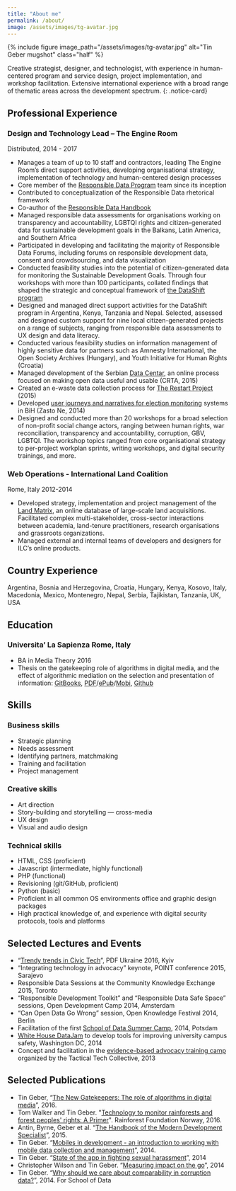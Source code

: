 ```yaml
---
title: "About me"
permalink: /about/
image: /assets/images/tg-avatar.jpg
---
```


{% include figure image_path="/assets/images/tg-avatar.jpg" alt="Tin Geber mugshot" class="half" %}




Creative strategist, designer, and technologist, with experience in human-centered program and service design, project implementation, and workshop facilitation. Extensive international experience with a broad range of thematic areas across the development spectrum.
{: .notice-card}

## Professional Experience

### Design and Technology Lead – The Engine Room

Distributed,	2014 - 2017

- Manages a team of up to 10 staff and contractors, leading The Engine Room’s direct support activities, developing organisational strategy, implementation of technology and human-centered design processes
- Core member of the [Responsible Data Program](https://responsibledata.io/) team since its inception
- Contributed to conceptualization of the Responsible Data rhetorical framework
- Co-author of the [Responsible Data Handbook](https://responsibledata.io/resources/handbook/)
- Managed responsible data assessments for organisations working on transparency and accountability, LGBTQI rights and citizen-generated data for sustainable development goals in the Balkans, Latin America, and Southern Africa
- Participated in developing and facilitating the majority of Responsible Data Forums, including forums on responsible development data, consent and crowdsourcing, and data visualization
- Conducted feasibility studies into the potential of citizen-generated data for monitoring the Sustainable Development Goals. Through four workshops with more than 100 participants, collated findings that shaped the strategic and conceptual framework of [the DataShift program](http://civicus.org/thedatashift/)
- Designed and managed direct support activities for the DataShift program in Argentina, Kenya, Tanzania and Nepal. Selected, assessed and designed custom support for nine local citizen-generated projects on a range of subjects, ranging from responsible data assessments to UX design and data literacy.
- Conducted various feasibility studies on information management of highly sensitive data for partners such as Amnesty International, the Open Society Archives (Hungary), and Youth Initiative for Human Rights (Croatia)
- Managed development of the Serbian [Data Centar](http://datacentar.io/en), an online process focused on making open data useful and usable (CRTA, 2015)
- Created an e-waste data collection process for [The Restart Project](https://therestartproject.org/) (2015)
- Developed [user journeys and narratives for election monitoring](https://github.com/Zastone/electionsBiH/wiki/Storytelling-Team-Bake) systems in BiH (Zasto Ne, 2014)
- Designed and conducted more than 20 workshops for a broad selection of non-profit social change actors, ranging between human rights, war reconciliation, transparency and accountability, corruption, GBV, LGBTQI. The workshop topics ranged from core organisational strategy to per-project workplan sprints, writing workshops, and digital security trainings, and more.

### Web Operations - International Land Coalition

Rome, Italy	2012-2014

- Developed strategy, implementation and project management of the [Land Matrix](http://www.landmatrix.org), an online database of large-scale land acquisitions. Facilitated complex multi-stakeholder, cross-sector interactions between academia, land-tenure practitioners, research organisations and grassroots organizations.
- Managed external and internal teams of developers and designers for ILC’s online products.

## Country Experience

Argentina, Bosnia and Herzegovina, Croatia, Hungary, Kenya, Kosovo, Italy, Macedonia, Mexico, Montenegro, Nepal, Serbia, Tajikistan, Tanzania, UK, USA

## Education

### Universita’ La Sapienza	Rome, Italy

- BA in Media Theory	2016
- Thesis on the gatekeeping role of algorithms in digital media, and the effect of algorithmic mediation on the selection and presentation of information: [GitBooks](https://tingeber.gitbooks.io/the-new-gatekeepers/content/), [PDF](https://www.gitbook.com/download/pdf/book/tingeber/the-new-gatekeepers)/[ePub](https://www.gitbook.com/download/epub/book/tingeber/the-new-gatekeepers)/[Mobi](https://www.gitbook.com/download/mobi/book/tingeber/the-new-gatekeepers), [Github](https://github.com/tingeber/the-new-gatekeepers)

## Skills

### Business skills

- Strategic planning
- Needs assessment
- Identifying partners, matchmaking
- Training and facilitation
- Project management

### Creative skills

- Art direction
- Story-building and storytelling — cross-media
- UX design
- Visual and audio design

### Technical skills

- HTML, CSS (proficient)
- Javascript (intermediate, highly functional)
- PHP (functional)
- Revisioning (git/GitHub, proficient)
- Python (basic)
- Proficient in all common OS environments office and graphic design packages
- High practical knowledge of, and experience with digital security protocols, tools and platforms


## Selected Lectures and Events
- “[Trendy trends in Civic Tech](https://docs.google.com/presentation/d/1pIAm4sRSWcTWAr5DZGXRJwzAouKbCvMn82UmFLx1UTY/edit#slide=id.p)”, PDF Ukraine 2016, Kyiv
- “Integrating technology in advocacy” keynote, POINT conference 2015, Sarajevo
- Responsible Data Sessions at the Community Knowledge Exchange 2015, Toronto
- “Responsible Development Toolkit” and “Responsible Data Safe Space” sessions, Open Development Camp 2014, Amsterdam
- “Can Open Data Go Wrong” session, Open Knowledge Festival 2014, Berlin
- Facilitation of the first [School of Data Summer Camp](http://schoolofdata.org/school-of-data-summer-camp/), 2014, Potsdam
- [White House DataJam](http://www.whitehouse.gov/blog/2014/04/18/protecting-students-sexual-assault-building-tools-keep-students-safe-and-informed-0) to develop tools for improving university campus safety, Washington DC, 2014
- Concept and facilitation in the [evidence-based advocacy training camp](https://camp2013.tacticaltech.org/) organized by the Tactical Tech Collective, 2013

## Selected Publications

- Tin Geber, “[The New Gatekeepers: The role of algorithms in digital media](https://www.gitbook.com/book/tingeber/the-new-gatekeepers/details)”, 2016.
- Tom Walker and Tin Geber. "[Technology to monitor rainforests and forest peoples' rights: A Primer](https://library.theengineroom.org/rainforest-tech)". Rainforest Foundation Norway, 2016.
- Antin, Byrne, Geber et al. “[The Handbook of the Modern Development Specialist](https://responsibledata.io/resources/handbook/assets/pdf/responsible-data-handbook.pdf)”, 2015.
- Tin Geber. “[Mobiles in development - an introduction to working with mobile data collection and management](https://www.theengineroom.org/wp-content/uploads/WeGov-engineroom-mobiles-dev-07.2014.pdf)”, 2014.
- Tin Geber. “[State of the app in fighting sexual harassment](http://techpresident.com/news/wegov/24949/state-app-fighting-sexual-harassment)”, 2014
- Christopher Wilson and Tin Geber.  “[Measuring impact on the go](https://www.theengineroom.org/wp-content/uploads/engnroom_monitoringguide_finalmay14.pdf)”, 2014  
- Tin Geber. “[Why should we care about comparability in corruption data?](http://schoolofdata.org/2014/05/29/why-should-we-care-about-comparability-in-corruption-data/)”, 2014. For School of Data  
